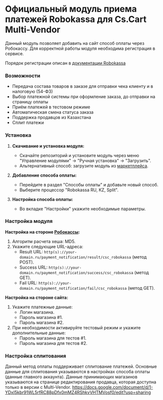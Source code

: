 # Официальный модуль приема платежей Robokassa для Cs.Cart Multi-Vendor
Данный модуль позволяет добавить на сайт способ оплаты через Робокассу.
Для корректной работы модуля необходима регистрация в сервисе.

Порядок регистрации описан в [документации Robokassa](https://docs.robokassa.ru/#7844)

### Возможности
* Передача состава товаров в заказе для отправки чека клиенту и в налоговую (54-ФЗ)
* Выбор платежной системы при оформление заказа, до отправки на страницу оплаты
* Приём платежей в тестовом режиме
* Автоматическая смена статуса заказа
* Поддержка продавцов из Казахстана
* Сплит платежи

### Установка

1. **Скачивание и установка модуля:**
    - Скачайте репозиторий и установите модуль через меню "Управление модулями" -> "Ручная установка" -> "Загрузить".
    - Альтернативный способ: загрузите модуль из [маркетплейса](https://marketplace.cs-cart.com/robokassa-official-dlya-rossii-i-kazahstana-so-splitom-i-bez.html).

2. **Добавление способа оплаты:**
    - Перейдите в раздел "Способы оплаты" и добавьте новый способ.
    - Выберите процессор "Robokassa RU, KZ, Split".

3. **Настройка способа оплаты:**
    - Во вкладке "Настройки" укажите необходимые параметры.

### Настройка модуля

**Настройка на стороне [Робокассы](http://partner.robokassa.ru/):**
1. Алгоритм расчета хеша: MD5.
2. Укажите следующие URL-адреса:
    - Result URL: `http(s)://your-domain.ru/payment_notification/result/csc_robokassa` (метод POST).
    - Success URL: `http(s)://your-domain.ru/payment_notification/success/csc_robokassa` (метод GET).
    - Fail URL: `http(s)://your-domain.ru/payment_notification/fail/csc_robokassa` (метод GET).

**Настройка на стороне сайта:**
1. Укажите платежные данные:
    - Логин магазина.
    - Пароль магазина #1.
    - Пароль магазина #2.
2. При необходимости активируйте тестовый режим и укажите дополнительные данные:
    - Пароль магазина для тестов #1.
    - Пароль магазина для тестов #2.

### Настройка сплитования
Данный метод оплаты поддерживает сплитование платежей. Основные данные для сплитования указываются в настройках способа оплаты (данные главного аккаунта). Данные принимающих магазинов указываются на странице редактирования продавца, которая доступна только в версии с Multi-Vendor.
https://docs.google.com/document/d/1-YDxI5kbr91WL5rfRC88pDfx0mMZ4RShkvVHTMVosf0/edit?usp=sharing
